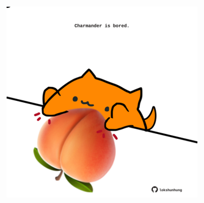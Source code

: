 <!-- built at 27/08/2024, 06:00:54 UTC -->
<p align="center">
  <img width="500" height="500" src="./ReadmeImage.svg">
</p>
